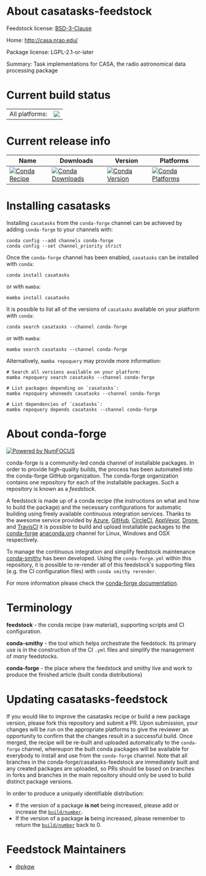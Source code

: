 About casatasks-feedstock
=========================

Feedstock license: [BSD-3-Clause](https://github.com/conda-forge/casatasks-feedstock/blob/main/LICENSE.txt)

Home: http://casa.nrao.edu/

Package license: LGPL-2.1-or-later

Summary: Task implementations for CASA, the radio astronomical data processing package

Current build status
====================


<table><tr><td>All platforms:</td>
    <td>
      <a href="https://dev.azure.com/conda-forge/feedstock-builds/_build/latest?definitionId=25515&branchName=main">
        <img src="https://dev.azure.com/conda-forge/feedstock-builds/_apis/build/status/casatasks-feedstock?branchName=main">
      </a>
    </td>
  </tr>
</table>

Current release info
====================

| Name | Downloads | Version | Platforms |
| --- | --- | --- | --- |
| [![Conda Recipe](https://img.shields.io/badge/recipe-casatasks-green.svg)](https://anaconda.org/conda-forge/casatasks) | [![Conda Downloads](https://img.shields.io/conda/dn/conda-forge/casatasks.svg)](https://anaconda.org/conda-forge/casatasks) | [![Conda Version](https://img.shields.io/conda/vn/conda-forge/casatasks.svg)](https://anaconda.org/conda-forge/casatasks) | [![Conda Platforms](https://img.shields.io/conda/pn/conda-forge/casatasks.svg)](https://anaconda.org/conda-forge/casatasks) |

Installing casatasks
====================

Installing `casatasks` from the `conda-forge` channel can be achieved by adding `conda-forge` to your channels with:

```
conda config --add channels conda-forge
conda config --set channel_priority strict
```

Once the `conda-forge` channel has been enabled, `casatasks` can be installed with `conda`:

```
conda install casatasks
```

or with `mamba`:

```
mamba install casatasks
```

It is possible to list all of the versions of `casatasks` available on your platform with `conda`:

```
conda search casatasks --channel conda-forge
```

or with `mamba`:

```
mamba search casatasks --channel conda-forge
```

Alternatively, `mamba repoquery` may provide more information:

```
# Search all versions available on your platform:
mamba repoquery search casatasks --channel conda-forge

# List packages depending on `casatasks`:
mamba repoquery whoneeds casatasks --channel conda-forge

# List dependencies of `casatasks`:
mamba repoquery depends casatasks --channel conda-forge
```


About conda-forge
=================

[![Powered by
NumFOCUS](https://img.shields.io/badge/powered%20by-NumFOCUS-orange.svg?style=flat&colorA=E1523D&colorB=007D8A)](https://numfocus.org)

conda-forge is a community-led conda channel of installable packages.
In order to provide high-quality builds, the process has been automated into the
conda-forge GitHub organization. The conda-forge organization contains one repository
for each of the installable packages. Such a repository is known as a *feedstock*.

A feedstock is made up of a conda recipe (the instructions on what and how to build
the package) and the necessary configurations for automatic building using freely
available continuous integration services. Thanks to the awesome service provided by
[Azure](https://azure.microsoft.com/en-us/services/devops/), [GitHub](https://github.com/),
[CircleCI](https://circleci.com/), [AppVeyor](https://www.appveyor.com/),
[Drone](https://cloud.drone.io/welcome), and [TravisCI](https://travis-ci.com/)
it is possible to build and upload installable packages to the
[conda-forge](https://anaconda.org/conda-forge) [anaconda.org](https://anaconda.org/)
channel for Linux, Windows and OSX respectively.

To manage the continuous integration and simplify feedstock maintenance
[conda-smithy](https://github.com/conda-forge/conda-smithy) has been developed.
Using the ``conda-forge.yml`` within this repository, it is possible to re-render all of
this feedstock's supporting files (e.g. the CI configuration files) with ``conda smithy rerender``.

For more information please check the [conda-forge documentation](https://conda-forge.org/docs/).

Terminology
===========

**feedstock** - the conda recipe (raw material), supporting scripts and CI configuration.

**conda-smithy** - the tool which helps orchestrate the feedstock.
                   Its primary use is in the construction of the CI ``.yml`` files
                   and simplify the management of *many* feedstocks.

**conda-forge** - the place where the feedstock and smithy live and work to
                  produce the finished article (built conda distributions)


Updating casatasks-feedstock
============================

If you would like to improve the casatasks recipe or build a new
package version, please fork this repository and submit a PR. Upon submission,
your changes will be run on the appropriate platforms to give the reviewer an
opportunity to confirm that the changes result in a successful build. Once
merged, the recipe will be re-built and uploaded automatically to the
`conda-forge` channel, whereupon the built conda packages will be available for
everybody to install and use from the `conda-forge` channel.
Note that all branches in the conda-forge/casatasks-feedstock are
immediately built and any created packages are uploaded, so PRs should be based
on branches in forks and branches in the main repository should only be used to
build distinct package versions.

In order to produce a uniquely identifiable distribution:
 * If the version of a package **is not** being increased, please add or increase
   the [``build/number``](https://docs.conda.io/projects/conda-build/en/latest/resources/define-metadata.html#build-number-and-string).
 * If the version of a package **is** being increased, please remember to return
   the [``build/number``](https://docs.conda.io/projects/conda-build/en/latest/resources/define-metadata.html#build-number-and-string)
   back to 0.

Feedstock Maintainers
=====================

* [@pkgw](https://github.com/pkgw/)

